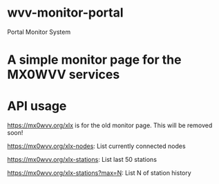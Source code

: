 # wvv-monitor-portal
Portal Monitor System

# A simple monitor page for the MX0WVV services

# API usage

https://mx0wvv.org/xlx is for the old monitor page. This will be removed soon!

https://mx0wvv.org/xlx-nodes: List currently connected nodes

https://mx0wvv.org/xlx-stations: List last 50 stations

https://mx0wvv.org/xlx-stations?max=N: List N of station history
